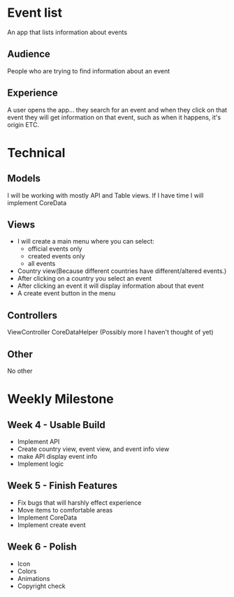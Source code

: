 # Event list
An app that lists information about events
​
## Audience
People who are trying to find information about an event
​
## Experience
A user opens the app... they search for an event and when they click on that event they will get information on that event, such as when it happens, it's origin ETC.
​
# Technical
## Models
I will be working with mostly API and Table views. If I have time I will implement CoreData
​
## Views
- I will create a main menu where you can select:
  - official events only
  - created events only
  - all events
- Country view(Because different countries have different/altered events.)
- After clicking on a country you select an event
- After clicking an event it will display information about that event
- A create event button in the menu
​
## Controllers
ViewController
CoreDataHelper
(Possibly more I haven't thought of yet)
​
## Other
No other
​
# Weekly Milestone
## Week 4 - Usable Build
- Implement API
- Create country view, event view, and event info view
- make API display event info
- Implement logic
​
## Week 5 - Finish Features
- Fix bugs that will harshly effect experience
- Move items to comfortable areas
- Implement CoreData
- Implement create event
​
## Week 6 - Polish
- Icon
- Colors
- Animations
- Copyright check

